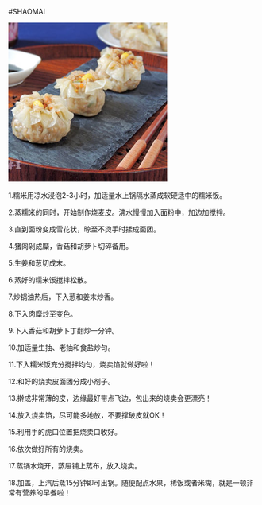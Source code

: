 #SHAOMAI

![image](https://github.com/alexwan316/Food/blob/main/%E6%88%90%E5%93%81/shaomai/shaomai.jpeg)

1.糯米用凉水浸泡2-3小时，加适量水上锅隔水蒸成软硬适中的糯米饭。

2.蒸糯米的同时，开始制作烧麦皮。沸水慢慢加入面粉中，加边加搅拌。

3.直到面粉变成雪花状，晾至不烫手时揉成面团。

4.猪肉剁成糜，香菇和胡萝卜切碎备用。

5.生姜和葱切成末。

6.蒸好的糯米饭搅拌松散。

7.炒锅油热后，下入葱和姜末炒香。

8.下入肉糜炒至变色。

9.下入香菇和胡萝卜丁翻炒一分钟。

10.加适量生抽、老抽和食盐炒匀。

11.下入糯米饭充分搅拌均匀，烧卖馅就做好啦！

12.和好的烧卖皮面团分成小剂子。

13.擀成非常薄的皮，边缘最好带点飞边，包出来的烧卖会更漂亮！

14.放入烧卖馅，尽可能多地放，不要撑破皮就OK！

15.利用手的虎口位置把烧卖口收好。

16.依次做好所有的烧卖。

17.蒸锅水烧开，蒸屉铺上蒸布，放入烧卖。

18.加盖，上汽后蒸15分钟即可出锅。随便配点水果，稀饭或者米糊，就是一顿非常有营养的早餐啦！
